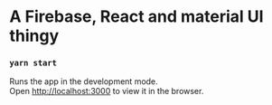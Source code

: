 # A Firebase, React and material UI thingy

### `yarn start`

Runs the app in the development mode.\
Open [http://localhost:3000](http://localhost:3000) to view it in the browser.


